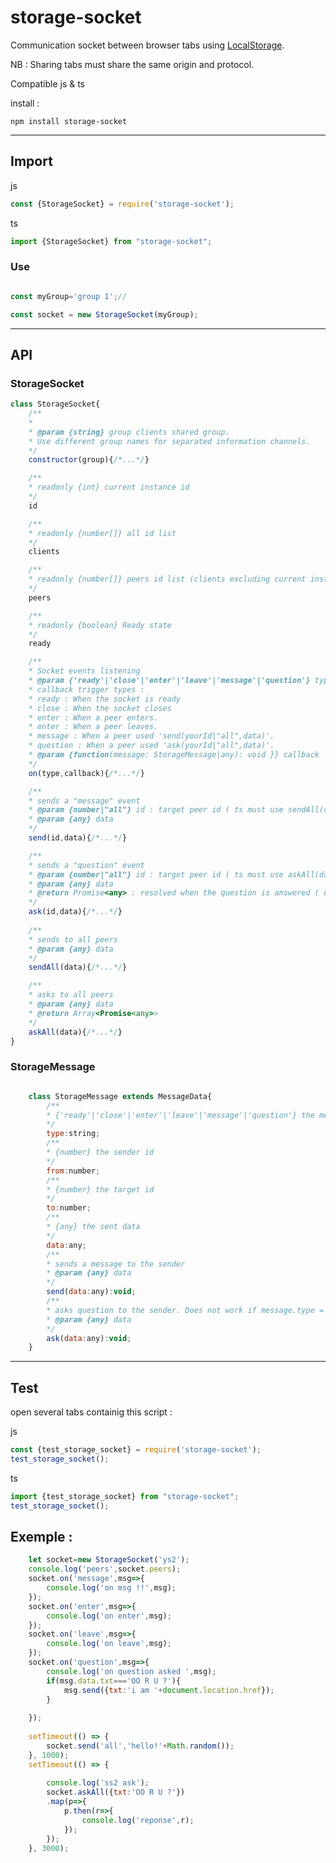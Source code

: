 # storage-socket
Communication socket between browser tabs using <a href="https://developer.mozilla.org/en-US/docs/Web/API/Window/localStorage" target="_blank">LocalStorage</a>.

NB : Sharing tabs must share the same origin and protocol.

Compatible js & ts

install :

`npm install storage-socket`

<hr>

## Import 

js

```javascript
const {StorageSocket} = require('storage-socket');
```
ts
```javascript
import {StorageSocket} from "storage-socket";
```

### Use

```javascript

const myGroup='group 1';//

const socket = new StorageSocket(myGroup);

```

<hr>

## API

### StorageSocket

```javascript
class StorageSocket{
	/**
	* 
	* @param {string} group clients shared group.
	* Use different group names for separated information channels.
	*/
	constructor(group){/*...*/}

	/**
	* readonly {int} current instance id
	*/
	id

	/**
	* readonly {number[]} all id list
	*/
	clients

	/**
	* readonly {number[]} peers id list (clients excluding current instance)
	*/
	peers

	/**
	* readonly {boolean} Ready state
	*/
	ready

	/**
	* Socket events listening
	* @param {'ready'|'close'|'enter'|'leave'|'message'|'question'} type 
	* callback trigger types :
	* ready : When the socket is ready
	* close : When the socket closes
	* enter : When a peer enters.
	* enter : When a peer leaves.
	* message : When a peer used 'send(yourId|"all",data)'.
	* question : When a peer used 'ask(yourId|"all",data)'.
	* @param {function(message: StorageMessage|any): void }} callback
	*/
	on(type,callback){/*...*/}

	/**
	* sends a "message" event
	* @param {number|"all"} id : target peer id ( ts must use sendAll(data) instead of send("all",data) )
	* @param {any} data 
	*/
	send(id,data){/*...*/}

	/**
	* sends a "question" event 
	* @param {number|"all"} id : target peer id ( ts must use askAll(data) instead of ask("all",data) )
	* @param {any} data 
	* @return Promise<any> : resolved when the question is answered ( using message.send(reponse) )
	*/
	ask(id,data){/*...*/}
	
	/**
	* sends to all peers
	* @param {any} data 
	*/
	sendAll(data){/*...*/}

	/**
	* asks to all peers
	* @param {any} data 
	* @return Array<Promise<any>>
	*/
	askAll(data){/*...*/}
}
```

### StorageMessage

```javascript

	class StorageMessage extends MessageData{
		/**
		* {'ready'|'close'|'enter'|'leave'|'message'|'question'} the message type
		*/
		type:string;
		/**
		* {number} the sender id
		*/
		from:number;
		/**
		* {number} the target id
		*/
		to:number;
		/**
		* {any} the sent data
		*/
		data:any;
		/**
		* sends a message to the sender
		* @param {any} data 
		*/
		send(data:any):void;
		/**
		* asks question to the sender. Does not work if message.type = 'question'.
		* @param {any} data 
		*/
		ask(data:any):void;
	}
```

<hr>

## Test

open several tabs containig this script :

js
```javascript
const {test_storage_socket} = require('storage-socket');
test_storage_socket();
```
ts
```javascript
import {test_storage_socket} from "storage-socket";
test_storage_socket();
```

## Exemple :


```javascript
	let socket=new StorageSocket('ys2');
	console.log('peers',socket.peers);
	socket.on('message',msg=>{
		console.log('on msg !!',msg);
	});
	socket.on('enter',msg=>{
		console.log('on enter',msg);
	});
	socket.on('leave',msg=>{
		console.log('on leave',msg);
	});
	socket.on('question',msg=>{
		console.log('on question asked ',msg);
		if(msg.data.txt==='OO R U ?'){
			msg.send({txt:'i am '+document.location.href});
		}
		
	});
	
	setTimeout(() => { 
		socket.send('all','hello!'+Math.random());
	}, 1000);
	setTimeout(() => { 
		
		console.log('ss2 ask');
		socket.askAll({txt:'OO R U ?'})
		.map(p=>{
			p.then(r=>{
				console.log('reponse',r);
			});
		});
	}, 3000);
```
